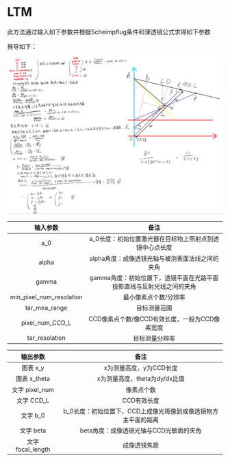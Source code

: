 # LTM

此方法通过输入如下参数并根据Scheimpflug条件和薄透镜公式求得如下参数

推导如下：

![手稿](手稿.png)

|         输入参数         |                                 备注                                  |
| :----------------------: | :-------------------------------------------------------------------: |
|           a_0            |        a_0长度：初始位置激光器在目标物上照射点到透镜中心点长度        |
|          alpha           |            alpha角度：成像透镜光轴与被测表面法线之间的夹角            |
|          gamma           | gamma角度：初始位置下，透镜平面在光路平面投影直线与反射光线之间的夹角 |
| min_pixel_num_resolation |                         最小像素点个数/分辨率                         |
|      tar_mea_range       |                             目标测量范围                              |
|     pixel_num_CCD_L      |            CCD像素点个数/像CCD有效长度，一般为CCD像素宽度             |
|      tar_resolation      |                            目标测量分辨率                             |

|     输出参数      |                              备注                              |
| :---------------: | :------------------------------------------------------------: |
|     图表 x_y      |                    x为测量高度，y为CCD长度                     |
|   图表 x_theta    |                 x为测量高度，theta为dy/dx比值                  |
|  文字 pixel_num   |                           像素点个数                           |
|    文字 CCD_L     |                          CCD有效长度                           |
|     文字 b_0      | b_0长度：初始位置下，CCD上成像光斑像到成像透镜物方主平面的距离 |
|     文字 beta     |            beta角度：成像透镜光轴与CCD光敏面的夹角             |
| 文字 focal_length |                          成像透镜焦距                          |


